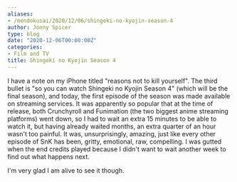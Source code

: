 ```yaml
---
aliases:
- /mendokusai/2020/12/06/shingeki-no-kyojin-season-4
author: Jonny Spicer
type: blog
date: "2020-12-06T00:00:00Z"
categories:
- Film and TV
title: Shingeki no Kyojin Season 4
---
```

I have a note on my iPhone titled "reasons not to kill yourself". The third bullet is "so you can watch Shingeki no Kyojin Season 4" (which will be the final season), and today, the
first episode of the season was made available on streaming services. It was apparently so popular that at the time of release, both Crunchyroll and Funimation (the two biggest anime
streaming platforms) went down, so I had to wait an extra 15 minutes to be able to watch it, but having already waited months, an extra quarter of an hour wasn't too painful. It was,
unsurprisingly, amazing, just like every other episode of SnK has been, gritty, emotional, raw, compelling. I was gutted when the end credits played because I didn't want to wait
another week to find out what happens next.

I'm very glad I am alive to see it though.
